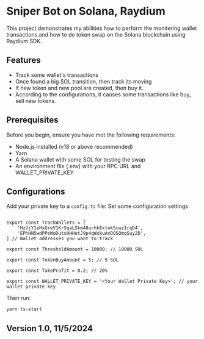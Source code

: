 # Sniper Bot on Solana, Raydium

This project demonstrates my abilities how to perform the monitering wallet transactions and how to do token swap on the Solana blockchain using Raydium SDK.

## Features

- Track some wallet's transactions
- Once found a big SOL transition, then track its moving
- If new token and new pool are created, then buy it.
- According to the configurations, it causes some transactions like buy, sell new tokens.

## Prerequisites

Before you begin, ensure you have met the following requirements:

- Node.js installed (v18 or above recommended)
- Yarn
- A Solana wallet with some SOL for testing the swap
- An environment file (.env) with your RPC URL and WALLET_PRIVATE_KEY


## Configurations

Add your private key to a `config.ts` file:
Set some configuration settings

```env

export const TrackWallets = [
    'HzUjY1eHsGrwV1KrSqaLSkm48urhkExtok5cwz1rqD4',
    'EPhHN5wdPPeWoDutsHHHetJ9p4qWxkuAvDQSQmqSuy2D',
] // Wallet addresses you want to track

export const ThresholdAmount = 10000; // 10000 SOL

export const TokenBuyAmount = 5; // 5 SOL

export const TakeProfit = 0.2; // 20%

export const WALLET_PRIVATE_KEY = '<Your Wallet Private Key>'; // your wallet private key

```

Then run:

```sh
yarn ts-start
```
## Version 1.0,   11/5/2024